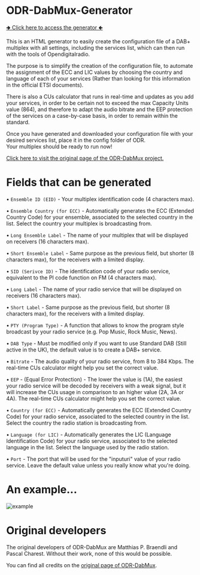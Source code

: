 # ODR-DabMux-Generator
[🢂 Click here to access the generator 🢀](https://lucasgallone.github.io/ODR-DabMux-Generator/)


This is an HTML generator to easily create the configuration file of a DAB+ multiplex with all settings, including the services list, which can then run with the tools of Opendigitalradio.

The purpose is to simplify the creation of the configuration file, to automate the assignment of the ECC and LIC values ​​by choosing the country and language of each of your services (Rather than looking for this information in the official ETSI documents).

There is also a CUs calculator that runs in real-time and updates as you add your services, in order to be certain not to exceed the max Capacity Units value (864), and therefore to adapt the audio bitrate and the EEP protection of the services on a case-by-case basis, in order to remain within the standard.

Once you have generated and downloaded your configuration file with your desired services list, place it in the config folder of ODR.
<br>
Your multiplex should be ready to run now!

[Click here to visit the original page of the ODR-DabMux project.](https://github.com/Opendigitalradio/ODR-DabMux)

# Fields that can be generated

• ```Ensemble ID (EID)``` - Your multiplex identification code (4 characters max).


• ```Ensemble Country (for ECC)``` - Automatically generates the ECC (Extended Country Code) for your ensemble, associated to the selected country in the list. Select the country your multiplex is broadcasting from.


• ```Long Ensemble Label``` - The name of your multiplex that will be displayed on receivers (16 characters max).


• ```Short Ensemble Label``` - Same purpose as the previous field, but shorter (8 characters max), for the receivers with a limited display.


• ```SID (Serivce ID)``` - The identification code of your radio service, equivalent to the PI code function on FM (4 characters max).


• ```Long Label``` - The name of your radio service that will be displayed on receivers (16 characters max).


• ```Short Label``` - Same purpose as the previous field, but shorter (8 characters max), for the receivers with a limited display.


• ```PTY (Program Type)``` - A function that allows to know the program style broadcast by your radio service (e.g. Pop Music, Rock Music, News).


• ```DAB Type``` - Must be modified only if you want to use Standard DAB (Still active in the UK), the default value is to create a DAB+ service.


• ```Bitrate``` - The audio quality of your radio service, from 8 to 384 Kbps. The real-time CUs calculator might help you set the correct value.


• ```EEP``` - (Equal Error Protection) - The lower the value is (1A), the easiest your radio service will be decoded by receivers with a weak signal, but it will increase the CUs usage in comparison to an higher value (2A, 3A or 4A). The real-time CUs calculator might help you set the correct value.


• ```Country (for ECC)``` - Automatically generates the ECC (Extended Country Code) for your radio service, associated to the selected country in the list. Select the country the radio station is broadcasting from.


• ```Language (for LIC)``` - Automatically generates the LIC (Language Identification Code) for your radio service, associated to the selected language in the list. Select the language used by the radio station.


• ```Port``` - The port that will be used for the "inputuri" value of your radio service. Leave the default value unless you really know what you're doing.

# An example...

![example](https://github.com/user-attachments/assets/b5b1483b-cddd-4fef-b30c-4cdfaf2599b5)

# Original developers

The original developers of ODR-DabMux are Matthias P. Braendli and Pascal Charest. Without their work, none of this would be possible.

You can find all credits on the [original page of ODR-DabMux](https://github.com/Opendigitalradio/ODR-DabMux).
